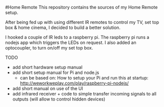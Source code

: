 #Home Remote
This repository contains the sources of my Home Remote setup.

After being fed up with using different IR remotes to control my TV, set top box & home cinema, I decided to build a better solution.

I hooked a couple of IR leds to a raspberry pi. The raspberry pi runs a nodejs app which triggers the LEDs on request. I also added an optocoupler, to turn on/off my set top box.



TODO
* add short hardware setup manual
* add short setup manual for Pi and node.js 
   * can be based on: How to setup your Pi and run this at startup: http://weworkweplay.com/play/raspberry-pi-nodejs/
* add short manual on use of the UI
* add infrared receiver + code to simple transfer incoming signals to all outputs (will allow to control hidden devices)

